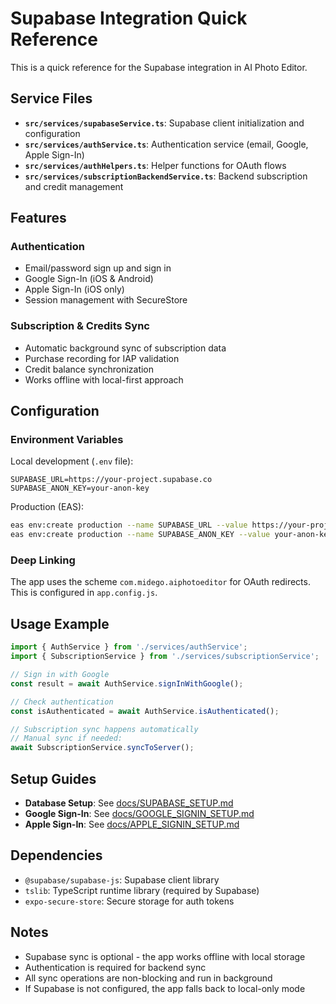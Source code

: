 # Supabase Integration Quick Reference

This is a quick reference for the Supabase integration in AI Photo Editor.

## Service Files

- **`src/services/supabaseService.ts`**: Supabase client initialization and configuration
- **`src/services/authService.ts`**: Authentication service (email, Google, Apple Sign-In)
- **`src/services/authHelpers.ts`**: Helper functions for OAuth flows
- **`src/services/subscriptionBackendService.ts`**: Backend subscription and credit management

## Features

### Authentication
- Email/password sign up and sign in
- Google Sign-In (iOS & Android)
- Apple Sign-In (iOS only)
- Session management with SecureStore

### Subscription & Credits Sync
- Automatic background sync of subscription data
- Purchase recording for IAP validation
- Credit balance synchronization
- Works offline with local-first approach

## Configuration

### Environment Variables

Local development (`.env` file):
```env
SUPABASE_URL=https://your-project.supabase.co
SUPABASE_ANON_KEY=your-anon-key
```

Production (EAS):
```bash
eas env:create production --name SUPABASE_URL --value https://your-project.supabase.co --visibility secret --scope project
eas env:create production --name SUPABASE_ANON_KEY --value your-anon-key --visibility secret --scope project
```

### Deep Linking

The app uses the scheme `com.midego.aiphotoeditor` for OAuth redirects. This is configured in `app.config.js`.

## Usage Example

```typescript
import { AuthService } from './services/authService';
import { SubscriptionService } from './services/subscriptionService';

// Sign in with Google
const result = await AuthService.signInWithGoogle();

// Check authentication
const isAuthenticated = await AuthService.isAuthenticated();

// Subscription sync happens automatically
// Manual sync if needed:
await SubscriptionService.syncToServer();
```

## Setup Guides

- **Database Setup**: See [docs/SUPABASE_SETUP.md](../../docs/SUPABASE_SETUP.md)
- **Google Sign-In**: See [docs/GOOGLE_SIGNIN_SETUP.md](../../docs/GOOGLE_SIGNIN_SETUP.md)
- **Apple Sign-In**: See [docs/APPLE_SIGNIN_SETUP.md](../../docs/APPLE_SIGNIN_SETUP.md)

## Dependencies

- `@supabase/supabase-js`: Supabase client library
- `tslib`: TypeScript runtime library (required by Supabase)
- `expo-secure-store`: Secure storage for auth tokens

## Notes

- Supabase sync is optional - the app works offline with local storage
- Authentication is required for backend sync
- All sync operations are non-blocking and run in background
- If Supabase is not configured, the app falls back to local-only mode
